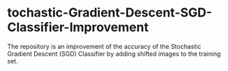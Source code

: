 # tochastic-Gradient-Descent-SGD-Classifier-Improvement
The repository is an improvement of the accuracy of the Stochastic Gradient Descent (SGD) Classifier by adding shifted images to the training set. 
